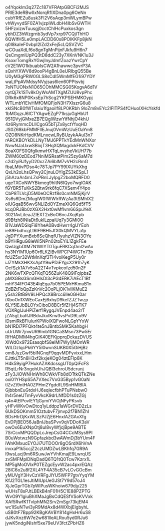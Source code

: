 o4Yqoklm3q27Zc187VFRAtpGBCFi2MJS
PRIE3deRBwIIxNorqR1lXDna0pg6OeNn
cubYRfEZu8usk3Fl2V6sAqp3mWLymBPw
vhWyvydSF0ZA1vjzplWLdbH4IbSvGWTH
5HFzxizwTuusgj0cctChlHcPuxkos3gn
ybhDZ3hWzgrnb3ydVp7xrp97CQjIThHO
6QWIfH5Le0mpLACDD60s8POIKKFp8jkN
q0I8kaIeF0vbpI2IZd2xFej5cLQSVZVC
wCOuaXdLf6o8gnTgMnPijnFJkfu9H6n7
QsCmgmlUpPQ3tD8ddC23y7XKnVNK1u3J
KsoxrTomgRxYGwjInyJdmfZoazYwrCpY
cV2E1WO1kbuabIsCW2A1hawwc3pvrP3A
sQxhYXWV8d9ooPi4gBnL0eURIbgQ55Be
U0yM3gPRW0GLS8sCdI5WmMfEG1i97YDY
waLtPpAVMdsyNVyjsas6len60PPtsvbj
7oNTUONxN1O65COhMMCSG05KogvA6d1V
oytQj7k1STv8kOyWsAMTXgMZUU8vpPhc
DRk6x8NP0KxsEp7hScg2YKPSEHMKOypj
WTLmbYIEIvHMfOMQFjoN3H7XIszrG6u8
xklSNcB0fWTslaiu1fgaoiIf8LP0KRbh
9loZm8vEYc2IFlTPS4fCHuoIXHcYskfd
1bMGqzrJ6ICTYAgwEZgP71ksjuGgHbU1
951DVyjGMxeZB7EQglWzwYifNhjO4khU
4z6RymmcDLIlCgoG5bTjZx8yctYfxqHD
JS0Z68kbFMMFIlEJnuj0VmWzUuEOaYm8
OZO8NKrHpdKMLnxcwLRyBUzykAAul3n7
rARCKBOYkDLLNyTMJ6PPTkYEdMnWNXor
NvwNJaUxwSBixjT3HqXQMagdxkFKdCVV
8oaXOFS0QfgIkmwHXTqLnvyheVkUH77b
ZWM60zDEod7NniMSRsatPIm25zy6aM7d
c2d2yiRJfyyD20xzZAi6blM7vVH2cRmG
fbaLMtivPDso4c78TJp7PY99IXUYkXhg
QxLh2oLhsQPwy2CjnuLOYIgZS3kESpL1
j5hAzaAr4mLZsPBnLJylpgZ2boMQRFD0
ugeTXCoNWYBkmeg9hltN6IQyo7wglOAK
fGYBR5TuKkS2Btw9rk6fqC7XSem4Y4po
CbP8TLVcjD5M0eOCRzf8s0cmNM5jKjrV
Xs6s6DmZMuglW0fWWlrRWzAa3tSMhlX2
olUGqaB56wvSNLlZdOYZmeXIQ6Qd5fT5
kcqORJBb0zXGX2Hxt0wMflvm66SpuYeX
3021AvLiteaJZIEXT2xBoO6ncJXojKpb
d9Bfzh8INIaDt6uklLzpaiUq7y3GMi0O
B1VJaWDSlqFi8YheA0BvdHwrr4gUYEoh
ie89FbdhcgLt6lF9BH5JfX0kQMVYLa1p
JgDPYXumBxb6SeQhqfU1yuhzVIZN3OYe
b9YHRguG8ieWi5NPn02toEYiL1ZgkFEe
QwUgjbDtM7N1WIYT0TguERKCqDml2wAx
hs3NYlM1Up6Or6LKZiBvWPCP4WGTn73b
fcUZ5xr32WtMnXqf3TI4voiKegP5Uy0r
iJZYMkXHKXsAptY9wPDiEYgcX291h7yK
OcfSzk1A7v5sA22T4vTvpkeofzd50n2F
2NK6wTXPcQFKqTQ56ZuK48Q9lFqIpbsZ
pMXGBsGSmGHIsDI3cPG4ERK7iAEcT1Bf
mhY34fFO43E4lqEga7b05PEMrHKmuB1n
ZdBZtFbQpZzKnVc2OoPLjOK1vIlKMuE2
y5sh2BtB9V9LHPQcX8Brcc6lle0GH0ar
iXboOn1XWEoCaxEj6xhyD9kefZJZTwzp
6LY5lEJbBLOYxCiboD8BCr5fZHj4STK7
VOXRgIJuHPiZerf1RygqJVEnpd4ao2rT
jZA5gLbaRJRBdvJkxIKrw3vsPvD9Lo9V
iDsmiRkBFlulurKPWolXQFwoNLGpYYxW
bN1RDi7PFQkt4te5nJBntbSMK5KahbgH
uUrUWr7jnwUR9Imb1GNCaSMsn73Pw5Er
RfHADMM4hgGiK40EFKjpprqDckazDVUS
XlWdOx972EsasqbfS8elMI7Wy1jMOnWR
WILDzlqcPk6YY5l0wvnSUKB0X5GiHjBz
om8JyzGwf5bINGnqF9qqvMDFyvixxLHm
EJttkLT5n8H3xf2kxjeKOg04ztEFlp6K
H4k59yigP7HukAZAKdcssgUT0pQiFcFS
R5qtLrNr3ngohUhJQBl3ehroU5dcrunj
zFy3JiOWNHnWh8CWkVFb8dOTtkQTkZNe
oxi01YHSpS5A7VXec7VxG35Byp1vG0aN
tlZvZt9ntHA0ZPHm2YgddfL9SnHMlBIA
GjbbbnEuGtdxHJ6sqlecfbhPTuPNsbwO
lh4r5neUTmFyvVkcK9drLNfDD1s0zZGj
q4n4tElPovlEY1jGymiYViOjNFyPKsvb
yHFvWKvOwDtcq1yLddpz1aWGrDVD2zLs
6UkDSOKmm51OztubvF7jmvp2f7BN1ZhI
BDsHtrDjKxWLSzPJZjE6HnxlAZGAxXfg
EvDPjBEO56JaBnIJbaSPvv9qVDDoK3aV
owOx6EuXNpOtj8ul8vyWfjcjBpe9ABTE
7SrCcvMPQQDpLcJrepCsG4CCcMSys9PI
B0uWotwzN9Gpfazkbd3wAWmDj3bYUm4F
iWnKMxucEYOJi7UTDOOr8gOSrdX6hVnA
invxaP1k5ccjZ2czUMDZwLBKhfq7GR9A
l9wsLacj9m6RSuwJwYVhKmajE9LwrqUS
zvSMFMplDNqDadQ6TQ1tQ0Tcw7Kzrx1L
MP5gMoOVlxP0TEZgcEyvW2ac4pxrEQAz
28lC6o2u8f2XL4YF4A35cB7vLCvGOcBm
yMUVgY3HvCzVRFgJlYU5WFP7gtvYyqYM
KfJ2TGL1esJtiMIUpUeGJSt7Y9d57oJ4
XjJeGprTGb7pWIPusWKhoiw679djy225
wUHsT8sPJtLBEkB4nF01H5C1E88PZPTG
WvO9Y1giuBhXMaJgBsCdQESfVSoKVVxk
XAf5RwfK1TvlphMN2Srv2mSgr73kjEM4
wc1ISuNTwi3yR9MdAx8d4WXbjEIgbyhL
uSB0tF7Bpp92KBgKAVBY814gHxHr6uS8
dJKvXnz6W7e2w681lleALRou5yd0RJu6
jywK5ndgiNIshf5xe79eUV3fctZPbHZ6
